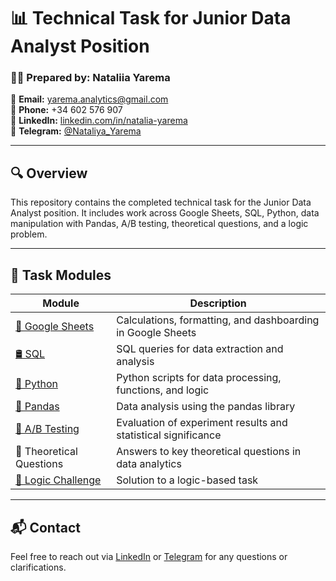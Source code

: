 # 📊 Technical Task for Junior Data Analyst Position

### 👩‍💻 Prepared by: Nataliia Yarema  
📧 **Email:** yarema.analytics@gmail.com  
📱 **Phone:** +34 602 576 907  
🔗 **LinkedIn:** [linkedin.com/in/natalia-yarema](https://linkedin.com/in/natalia-yarema)  
💬 **Telegram:** [@Nataliya_Yarema](https://t.me/Nataliya_Yarema)

---

## 🔍 Overview

This repository contains the completed technical task for the Junior Data Analyst position. It includes work across Google Sheets, SQL, Python, data manipulation with Pandas, A/B testing, theoretical questions, and a logic problem.

---

## 📂 Task Modules

| Module | Description |
|--------|-------------|
| [📄 Google Sheets](https://docs.google.com/spreadsheets/d/1ewGkTs96_F8qfenOM851sHLKVzsyUW8YXn8CEJOfh18/edit?usp=sharing) | Calculations, formatting, and dashboarding in Google Sheets |
| [🛢 SQL](Tech_task_SQL.ipynb) | SQL queries for data extraction and analysis |
| [🐍 Python](Tech_task_Python.ipynb) | Python scripts for data processing, functions, and logic |
| [🧮 Pandas](Tech_task_Pandas.ipynb) | Data analysis using the pandas library |
| [🧪 A/B Testing]() | Evaluation of experiment results and statistical significance |
| 📘 Theoretical Questions | Answers to key theoretical questions in data analytics |
| [🧠 Logic Challenge](Logic_challenge.ipynb) | Solution to a logic-based task |

---

## 📬 Contact

Feel free to reach out via [LinkedIn](https://linkedin.com/in/natalia-yarema) or [Telegram](https://t.me/Nataliya_Yarema) for any questions or clarifications.

